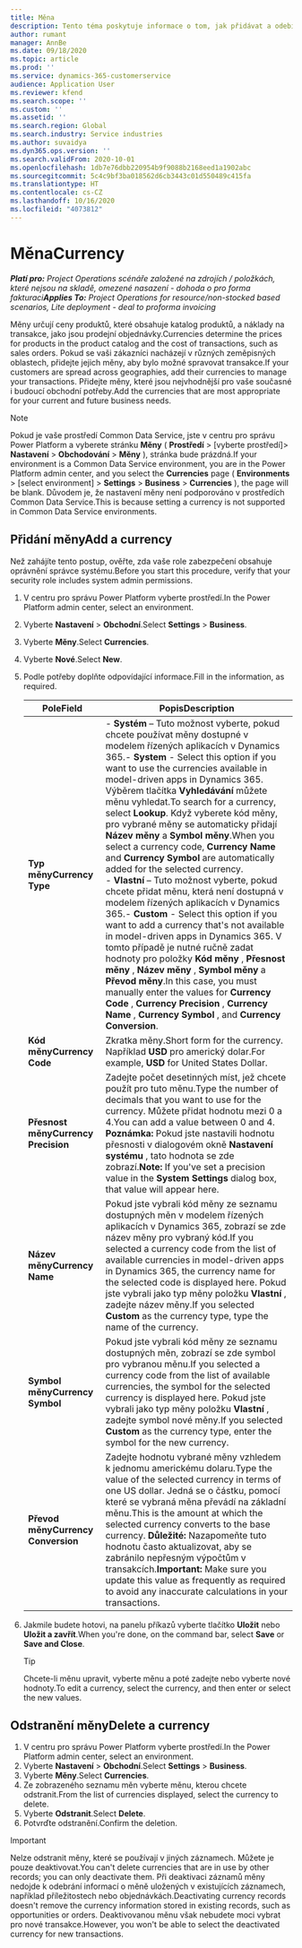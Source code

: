 ```yaml
---
title: Měna
description: Tento téma poskytuje informace o tom, jak přidávat a odebírat typy měn v Project Operations.
author: rumant
manager: AnnBe
ms.date: 09/18/2020
ms.topic: article
ms.prod: ''
ms.service: dynamics-365-customerservice
audience: Application User
ms.reviewer: kfend
ms.search.scope: ''
ms.custom: ''
ms.assetid: ''
ms.search.region: Global
ms.search.industry: Service industries
ms.author: suvaidya
ms.dyn365.ops.version: ''
ms.search.validFrom: 2020-10-01
ms.openlocfilehash: 1db7e76dbb220954b9f9088b2168eed1a1902abc
ms.sourcegitcommit: 5c4c9bf3ba018562d6cb3443c01d550489c415fa
ms.translationtype: HT
ms.contentlocale: cs-CZ
ms.lasthandoff: 10/16/2020
ms.locfileid: "4073812"
---
```

# <a name="currency"></a><span data-ttu-id="50dc3-103">Měna</span><span class="sxs-lookup"><span data-stu-id="50dc3-103">Currency</span></span>

<span data-ttu-id="50dc3-104">_**Platí pro:** Project Operations scénáře založené na zdrojích / položkách, které nejsou na skladě, omezené nasazení - dohoda o pro forma fakturaci_</span><span class="sxs-lookup"><span data-stu-id="50dc3-104">_**Applies To:** Project Operations for resource/non-stocked based scenarios, Lite deployment - deal to proforma invoicing_</span></span>

<span data-ttu-id="50dc3-105">Měny určují ceny produktů, které obsahuje katalog produktů, a náklady na transakce, jako jsou prodejní objednávky.</span><span class="sxs-lookup"><span data-stu-id="50dc3-105">Currencies determine the prices for products in the product catalog and the cost of transactions, such as sales orders.</span></span> <span data-ttu-id="50dc3-106">Pokud se vaši zákazníci nacházejí v různých zeměpisných oblastech, přidejte jejich měny, aby bylo možné spravovat transakce.</span><span class="sxs-lookup"><span data-stu-id="50dc3-106">If your customers are spread across geographies, add their currencies to manage your transactions.</span></span> <span data-ttu-id="50dc3-107">Přidejte měny, které jsou nejvhodnější pro vaše současné i budoucí obchodní potřeby.</span><span class="sxs-lookup"><span data-stu-id="50dc3-107">Add the currencies that are most appropriate for your current and future business needs.</span></span>  

> [!NOTE]
> <span data-ttu-id="50dc3-108">Pokud je vaše prostředí Common Data Service, jste v centru pro správu Power Platform a vyberete stránku **Měny** ( **Prostředí** > [vyberte prostředí]> **Nastavení** > **Obchodování** > **Měny** ), stránka bude prázdná.</span><span class="sxs-lookup"><span data-stu-id="50dc3-108">If your environment is a Common Data Service environment, you are in the Power Platform admin center, and you select the **Currencies** page ( **Environments** > [select environment] > **Settings** > **Business** > **Currencies** ), the page will be blank.</span></span> <span data-ttu-id="50dc3-109">Důvodem je, že nastavení měny není podporováno v prostředích Common Data Service.</span><span class="sxs-lookup"><span data-stu-id="50dc3-109">This is because setting a currency is not supported in Common Data Service environments.</span></span>

## <a name="add-a-currency"></a><span data-ttu-id="50dc3-110">Přidání měny</span><span class="sxs-lookup"><span data-stu-id="50dc3-110">Add a currency</span></span>  
<span data-ttu-id="50dc3-111">Než zahájíte tento postup, ověřte, zda vaše role zabezpečení obsahuje oprávnění správce systému.</span><span class="sxs-lookup"><span data-stu-id="50dc3-111">Before you start this procedure, verify that your security role includes system admin permissions.</span></span> 

1. <span data-ttu-id="50dc3-112">V centru pro správu Power Platform vyberte prostředí.</span><span class="sxs-lookup"><span data-stu-id="50dc3-112">In the Power Platform admin center, select an environment.</span></span> 
2. <span data-ttu-id="50dc3-113">Vyberte **Nastavení** > **Obchodní**.</span><span class="sxs-lookup"><span data-stu-id="50dc3-113">Select **Settings** > **Business**.</span></span>
3. <span data-ttu-id="50dc3-114">Vyberte **Měny**.</span><span class="sxs-lookup"><span data-stu-id="50dc3-114">Select **Currencies**.</span></span>  
4. <span data-ttu-id="50dc3-115">Vyberte **Nové**.</span><span class="sxs-lookup"><span data-stu-id="50dc3-115">Select **New**.</span></span>  
5. <span data-ttu-id="50dc3-116">Podle potřeby doplňte odpovídající informace.</span><span class="sxs-lookup"><span data-stu-id="50dc3-116">Fill in the information, as required.</span></span>  


   |          <span data-ttu-id="50dc3-117">Pole</span><span class="sxs-lookup"><span data-stu-id="50dc3-117">Field</span></span>          |                                                                                                                                                                                                                                                                                                                                                                            <span data-ttu-id="50dc3-118">Popis</span><span class="sxs-lookup"><span data-stu-id="50dc3-118">Description</span></span>                                                                                                                                                                                                                                                                                                                                                                            |
   |-------------------------|-------------------------------------------------------------------------------------------------------------------------------------------------------------------------------------------------------------------------------------------------------------------------------------------------------------------------------------------------------------------------------------------------------------------------------------------------------------------------------------------------------------------------------------------------------------------------------------------------------------------------------------------------------------------------------------------------------------------------------------------------------------------|
   |    <span data-ttu-id="50dc3-119">**Typ měny**</span><span class="sxs-lookup"><span data-stu-id="50dc3-119">**Currency Type**</span></span>    | <span data-ttu-id="50dc3-120">- **Systém** – Tuto možnost vyberte, pokud chcete používat měny dostupné v modelem řízených aplikacích v Dynamics 365.</span><span class="sxs-lookup"><span data-stu-id="50dc3-120">- **System** - Select this option if you want to use the currencies available in model-driven apps in Dynamics 365.</span></span> <span data-ttu-id="50dc3-121">Výběrem tlačítka **Vyhledávání** můžete měnu vyhledat.</span><span class="sxs-lookup"><span data-stu-id="50dc3-121">To search for a currency,  select **Lookup**.</span></span> <span data-ttu-id="50dc3-122">Když vyberete kód měny, pro vybrané měny se automaticky přidají **Název měny** a **Symbol měny**.</span><span class="sxs-lookup"><span data-stu-id="50dc3-122">When you select a currency code, **Currency Name** and **Currency Symbol** are automatically added for the selected currency.</span></span><br /><span data-ttu-id="50dc3-123">- **Vlastní** – Tuto možnost vyberte, pokud chcete přidat měnu, která není dostupná v modelem řízených aplikacích v Dynamics 365.</span><span class="sxs-lookup"><span data-stu-id="50dc3-123">- **Custom** - Select this option if you want to add a currency that's not available in model-driven apps in Dynamics 365.</span></span> <span data-ttu-id="50dc3-124">V tomto případě je nutné ručně zadat hodnoty pro položky **Kód měny** , **Přesnost měny** , **Název měny** , **Symbol měny** a **Převod měny**.</span><span class="sxs-lookup"><span data-stu-id="50dc3-124">In this case, you must manually enter the values for **Currency Code** , **Currency Precision** , **Currency Name** , **Currency Symbol** , and **Currency Conversion**.</span></span> |
   |    <span data-ttu-id="50dc3-125">**Kód měny**</span><span class="sxs-lookup"><span data-stu-id="50dc3-125">**Currency Code**</span></span>    |                                                                                                                                                                                                                                                                                                                                            <span data-ttu-id="50dc3-126">Zkratka měny.</span><span class="sxs-lookup"><span data-stu-id="50dc3-126">Short form for the currency.</span></span> <span data-ttu-id="50dc3-127">Například **USD** pro americký dolar.</span><span class="sxs-lookup"><span data-stu-id="50dc3-127">For example, **USD** for United States Dollar.</span></span>                                                                                                                                                                                                                                                                                                                                            |
   | <span data-ttu-id="50dc3-128">**Přesnost měny**</span><span class="sxs-lookup"><span data-stu-id="50dc3-128">**Currency Precision**</span></span>  |                                                                                                                                                                                  <span data-ttu-id="50dc3-129">Zadejte počet desetinných míst, jež chcete použít pro tuto měnu.</span><span class="sxs-lookup"><span data-stu-id="50dc3-129">Type the number of decimals that you want to use for the currency.</span></span>  <span data-ttu-id="50dc3-130">Můžete přidat hodnotu mezi 0 a 4.</span><span class="sxs-lookup"><span data-stu-id="50dc3-130">You can add a value between 0 and 4.</span></span> <span data-ttu-id="50dc3-131">**Poznámka:** Pokud jste nastavili hodnotu přesnosti v dialogovém okně **Nastavení systému** , tato hodnota se zde zobrazí.</span><span class="sxs-lookup"><span data-stu-id="50dc3-131">**Note:**  If you've set a precision value in the **System Settings** dialog box, that value will appear here.</span></span>                                                                                                                                                                                  |
   |    <span data-ttu-id="50dc3-132">**Název měny**</span><span class="sxs-lookup"><span data-stu-id="50dc3-132">**Currency Name**</span></span>    |                                                                                                                                                                                                                                         <span data-ttu-id="50dc3-133">Pokud jste vybrali kód měny ze seznamu dostupných měn v modelem řízených aplikacích v Dynamics 365, zobrazí se zde název měny pro vybraný kód.</span><span class="sxs-lookup"><span data-stu-id="50dc3-133">If you selected a currency code from the list of available currencies in model-driven apps in Dynamics 365, the currency name for the selected code is displayed here.</span></span> <span data-ttu-id="50dc3-134">Pokud jste vybrali jako typ měny položku **Vlastní** , zadejte název měny.</span><span class="sxs-lookup"><span data-stu-id="50dc3-134">If you selected **Custom** as the currency type, type the name of the currency.</span></span>                                                                                                                                                                                                                                          |
   |   <span data-ttu-id="50dc3-135">**Symbol měny**</span><span class="sxs-lookup"><span data-stu-id="50dc3-135">**Currency Symbol**</span></span>   |                                                                                                                                                                                                                                                                      <span data-ttu-id="50dc3-136">Pokud jste vybrali kód měny ze seznamu dostupných měn, zobrazí se zde symbol pro vybranou měnu.</span><span class="sxs-lookup"><span data-stu-id="50dc3-136">If you selected a currency code from the list of available currencies, the symbol for the selected currency is displayed here.</span></span> <span data-ttu-id="50dc3-137">Pokud jste vybrali jako typ měny položku **Vlastní** , zadejte symbol nové měny.</span><span class="sxs-lookup"><span data-stu-id="50dc3-137">If you selected **Custom** as the currency type, enter the symbol for the new currency.</span></span>                                                                                                                                                                                                                                                                       |
   | <span data-ttu-id="50dc3-138">**Převod měny**</span><span class="sxs-lookup"><span data-stu-id="50dc3-138">**Currency Conversion**</span></span> |                                                                                                                                                                                                                                     <span data-ttu-id="50dc3-139">Zadejte hodnotu vybrané měny vzhledem k jednomu americkému dolaru.</span><span class="sxs-lookup"><span data-stu-id="50dc3-139">Type the value of the selected currency in terms of one US dollar.</span></span> <span data-ttu-id="50dc3-140">Jedná se o částku, pomocí které se vybraná měna převádí na základní měnu.</span><span class="sxs-lookup"><span data-stu-id="50dc3-140">This is the amount at which the selected currency converts to the base currency.</span></span> <span data-ttu-id="50dc3-141">**Důležité:** Nazapomeňte tuto hodnotu často aktualizovat, aby se zabránilo nepřesným výpočtům v transakcích.</span><span class="sxs-lookup"><span data-stu-id="50dc3-141">**Important:**  Make sure you update this value as frequently as required to avoid any inaccurate calculations in your transactions.</span></span>                                                                                                                                                                                                                                      |


6. <span data-ttu-id="50dc3-142">Jakmile budete hotovi, na panelu příkazů vyberte tlačítko **Uložit** nebo **Uložit a zavřít**.</span><span class="sxs-lookup"><span data-stu-id="50dc3-142">When you're done, on the command bar, select **Save** or **Save and Close**.</span></span>  

   > [!TIP]
   >  <span data-ttu-id="50dc3-143">Chcete-li měnu upravit, vyberte měnu a poté zadejte nebo vyberte nové hodnoty.</span><span class="sxs-lookup"><span data-stu-id="50dc3-143">To edit a currency, select the currency, and then enter or select the new values.</span></span>  

## <a name="delete-a-currency"></a><span data-ttu-id="50dc3-144">Odstranění měny</span><span class="sxs-lookup"><span data-stu-id="50dc3-144">Delete a currency</span></span>  

1. <span data-ttu-id="50dc3-145">V centru pro správu Power Platform vyberte prostředí.</span><span class="sxs-lookup"><span data-stu-id="50dc3-145">In the Power Platform admin center, select an environment.</span></span> 
2. <span data-ttu-id="50dc3-146">Vyberte **Nastavení** > **Obchodní**.</span><span class="sxs-lookup"><span data-stu-id="50dc3-146">Select **Settings** > **Business**.</span></span>
3. <span data-ttu-id="50dc3-147">Vyberte **Měny**.</span><span class="sxs-lookup"><span data-stu-id="50dc3-147">Select **Currencies**.</span></span>  
4. <span data-ttu-id="50dc3-148">Ze zobrazeného seznamu měn vyberte měnu, kterou chcete odstranit.</span><span class="sxs-lookup"><span data-stu-id="50dc3-148">From the list of currencies displayed, select the currency to delete.</span></span>  
5. <span data-ttu-id="50dc3-149">Vyberte **Odstranit**.</span><span class="sxs-lookup"><span data-stu-id="50dc3-149">Select **Delete**.</span></span>  
6. <span data-ttu-id="50dc3-150">Potvrďte odstranění.</span><span class="sxs-lookup"><span data-stu-id="50dc3-150">Confirm the deletion.</span></span>  

> [!IMPORTANT]
>  <span data-ttu-id="50dc3-151">Nelze odstranit měny, které se používají v jiných záznamech. Můžete je pouze deaktivovat.</span><span class="sxs-lookup"><span data-stu-id="50dc3-151">You can't delete currencies that are in use by other records; you can only deactivate them.</span></span> <span data-ttu-id="50dc3-152">Při deaktivaci záznamů měny nedojde k odebrání informací o měně uložených v existujících záznamech, například příležitostech nebo objednávkách.</span><span class="sxs-lookup"><span data-stu-id="50dc3-152">Deactivating currency records doesn't remove the currency information stored in existing records, such as opportunities or orders.</span></span> <span data-ttu-id="50dc3-153">Deaktivovanou měnu však nebudete moci vybrat pro nové transakce.</span><span class="sxs-lookup"><span data-stu-id="50dc3-153">However, you won't be able to select the deactivated currency for new transactions.</span></span>  
